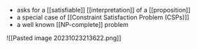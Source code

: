 - asks for a [[satisfiable]] [[interpretation]] of a [[proposition]]
- a special case of [[Constraint Satisfaction Problem (CSPs)]]
- a well known [[NP-complete]] problem

![[Pasted image 20231023213622.png]]
